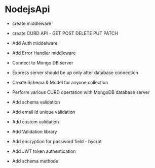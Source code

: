 # NodejsApi
- create middleware
- create CURD API - GET POST DELETE PUT PATCH
- Add Auth middelware
- Add Error Handler middleware
- Connect to Mongo DB server
- Express server should be up only after database connection

- Create Schema & Model for anyone collection
- Perform various CURD opertation with MongoDB database server
- Add schema validation
- Add email id unique validation
- Add custom validation 

- Add Validation library 
- Add encryption for password field - bycrpt
- Add JWT token authentication
- Add schema methods 

